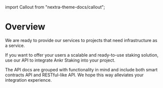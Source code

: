 import Callout from "nextra-theme-docs/callout";

# Overview

We are ready to provide our services to projects that need infrastructure as a service.

If you want to offer your users a scalable and ready-to-use staking solution, use our API to integrate Ankr Staking into your project.

<Callout>
  The API docs are grouped with functionality in mind and include both smart contracts API and RESTful-like API. We hope this way alleviates your integration experience.
</Callout>
